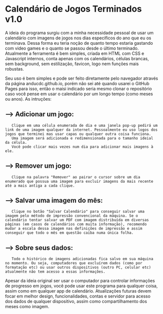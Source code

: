 # Calendário de Jogos Terminados v1.0

A ideia do programa surgiu com a minha necessidade pessoal de usar um calendário com imagens de jogos nos dias específicos do ano que eu os terminava.
Dessa forma eu teria noção de quanto tempo estaria gastando com video games e o quanto se passou desde o último terminado.
Atualmente a ferramenta é bem simples, criada em HTML com CSS e Javascript internos, conta apenas com os calendários, células brancas, sem background, sem estilização, favicon, logo nem funções mais robustas.

Seu uso é bem simples e pode ser feito diretamente pelo navegador através da página anducdc.github.io, porém não sei até quando usarei o GitHub Pages para isso, então o maisi indicado seria mesmo clonar o repositório caso você pense em usar o calendário por um longo tempo (como meses ou anos).
 As intruções:
 
  --> Adicionar um jogo:
  -
       Clique em uma célula enumerada de dia e uma janela pop-up pedirá um link de uma imagem qualquer da internet. Pessoalmente eu uso logos dos jogos que terminei mas usar capas ou qualquer outra coisa funciona.
       Uma imagem será adicionada e redimensionada para o tamanho ideial da célula.
       Você pode clicar mais vezes num dia para adicionar mais imagens à ele.
  --> Remover um jogo:
  -
       Clique na palavra "Remover" ao pairar o cursor sobre um dia enumerado que possua uma imagem para excluir imagens da mais recente até a mais antiga a cada clique.
  --> Salvar uma imagem do mês:
  -
       Clique no botão "Salvar Calendário" para conseguir salvar uma imagem pelo método de impressão convencional da máquina. Se o calendário tentar salvar um PDF com imagem distribuída em diversas páginas (em casos de calendários com muita informação), recomendo mudar a escala dessa imagem nas definições de impressão e assim conseguir que todo o mês em questão caiba numa única folha.
  --> Sobre seus dados:
  -
       Todo o histórico de imagens adicionadas fica salvo em sua máquina no momento. Ou seja, computadores que excluírem dados (como por formatação etc) ou usar outros dispositivos (outro PC, celular etc) atualmente não tem acesso a essas informações.


Apesar da ideia original ser usar o computador para controlar informações de progresso em jogos, você pode usar este programa para qualquer coisa, assim como em qualquer app de calendário.
Atualizações futuras devem focar em melhor design, funcionalidades, contas e servidor para acesso dos dados de qualquer dispositivo, assim como compartilhamento dos meses como imagem.
